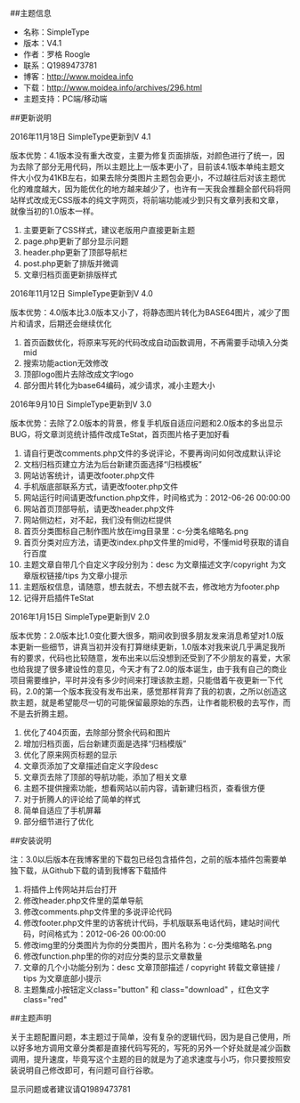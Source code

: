 ##主题信息

* 名称：SimpleType
* 版本：V4.1
* 作者：罗格 Roogle
* 联系：Q1989473781
* 博客：http://www.moidea.info
* 下载：http://www.moidea.info/archives/296.html
* 主题支持：PC端/移动端


##更新说明

2016年11月18日 SimpleType更新到V 4.1

版本优势：4.1版本没有重大改变，主要为修复页面排版，对颜色进行了统一，因为去除了部分无用代码，所以主题比上一版本更小了，目前该4.1版本单纯主题文件大小仅为41KB左右，如果去除分类图片主题包会更小，不过越往后对该主题优化的难度越大，因为能优化的地方越来越少了，也许有一天我会推翻全部代码将网站样式改成无CSS版本的纯文字网页，将前端功能减少到只有文章列表和文章，就像当初的1.0版本一样。

1. 主要更新了CSS样式，建议老版用户直接更新主题
2. page.php更新了部分显示问题
3. header.php更新了顶部导航栏
4. post.php更新了排版并微调
5. 文章归档页面更新排版样式

2016年11月12日 SimpleType更新到V 4.0

版本优势：4.0版本比3.0版本又小了，将静态图片转化为BASE64图片，减少了图片和请求，后期还会继续优化

1. 首页函数优化，将原来写死的代码改成自动函数调用，不再需要手动填入分类mid
2. 搜索功能action无效修改
3. 顶部logo图片去除改成文字logo
4. 部分图片转化为base64编码，减少请求，减小主题大小

2016年9月10日 SimpleType更新到V 3.0

版本优势：去除了2.0版本的背景，修复手机版自适应问题和2.0版本的多出显示BUG，将文章浏览统计插件改成TeStat，首页图片格子更加好看

1. 请自行更改comments.php文件的多说评论，不要再询问如何改成默认评论
2. 文档归档页建立方法为后台新建页面选择“归档模板”
3. 网站访客统计，请更改footer.php文件
4. 手机版底部联系方式，请更改footer.php文件
5. 网站运行时间请更改function.php文件，时间格式为：2012-06-26 00:00:00
6. 网站首页顶部导航，请更改header.php文件
7. 网站侧边栏，对不起，我们没有侧边栏提供
8. 首页分类图标自己制作图片放在img目录里：c-分类名缩略名.png
9. 首页分类对应方法，请更改index.php文件里的mid号，不懂mid号获取的请自行百度
10. 主题文章自带几个自定义字段分别为：desc 为文章描述文字/copyright 为文章版权链接/tips 为文章小提示
11. 主题版权信息，请随意，想去就去，不想去就不去，修改地方为footer.php
12. 记得开启插件TeStat

2016年1月15日 SimpleType更新到V 2.0

版本优势：2.0版本比1.0变化要大很多，期间收到很多朋友发来消息希望对1.0版本更新一些细节，讲真当初并没有打算继续更新，1.0版本对我来说几乎满足我所有的要求，代码也比较随意，发布出来以后没想到还受到了不少朋友的喜爱，大家也给我提了很多建设性的意见，今天才有了2.0的版本诞生，由于我有自己的商业项目需要维护，平时并没有多少时间来打理该款主题，只能借着午夜更新一下代码，2.0的第一个版本我没有发布出来，感觉那样背弃了我的初衷，之所以创造这款主题，就是希望能尽一切的可能保留最原始的东西，让作者能积极的去写作，而不是去折腾主题。

1. 优化了404页面，去除部分赘余代码和图片
2. 增加归档页面，后台新建页面是选择“归档模版”
3. 优化了原来网页标题的显示
4. 文章页添加了文章描述自定义字段desc
5. 文章页去除了顶部的导航功能，添加了相关文章
6. 主题不提供搜索功能，想看网站以前内容，请新建归档页，查看很方便
7. 对于折腾人的评论给了简单的样式
8. 简单自适应了手机屏幕
9. 部分细节进行了优化


##安装说明

注：3.0以后版本在我博客里的下载包已经包含插件包，之前的版本插件包需要单独下载，从Github下载的请到我博客下载插件

1. 将插件上传网站并后台打开
2. 修改header.php文件里的菜单导航
3. 修改comments.php文件里的多说评论代码
4. 修改footer.php文件里的访客统计代码，手机版联系电话代码，建站时间代码，时间格式为：2012-06-26 00:00:00
5. 修改img里的分类图片为你的分类图片，图片名称为：c-分类缩略名.png 
6. 修改function.php里的你的对应分类的显示文章数量
7. 文章的几个小功能分别为：desc 文章顶部描述 / copyright 转载文章链接 / tips 为文章底部小提示
8. 主题集成小按钮定义class="button" 和 class="download" ，红色文字 class="red" 

##主题声明

关于主题配置问题，本主题过于简单，没有复杂的逻辑代码，因为是自己使用，所以好多地方调用文章分类都是直接代码写死的，写死的另外一个好处就是减少函数调用，提升速度，毕竟写这个主题的目的就是为了追求速度与小巧，你只要按照安装说明自己修改即可，有问题可自行谷歌。

显示问题或者建议请Q1989473781
